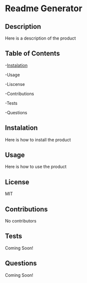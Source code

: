 # Readme Generator

 ## Description 
Here is a description of the product

 ## Table of Contents 
-[Instalation](#instalation)

-Usage

-Liscense

-Contributions

-Tests

-Questions


 ## Instalation 
Here is how to install the product

 ## Usage 
Here is how to use the product

 ## License 
MIT

 ## Contributions 
No contributors

 ## Tests 
Coming Soon!

 ## Questions 
Coming Soon!
